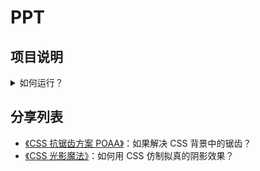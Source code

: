 # PPT

## 项目说明

<details>
  <summary>如何运行？</summary>
  <ul>
    <li>1. 首先确保你的电脑装了 NodeJS
    <li>2. npm install -g http-server
    <li>3. npm start
    <li>4. 访问 http://localhost:9999/ppt，就能浏览 PPT 目录了
  </ul>
</details>

## 分享列表

- [《CSS 抗锯齿方案 POAA》](./ppt/poaa)：如果解决 CSS 背景中的锯齿？
- [《CSS 光影魔法》](./ppt/light-travel)：如何用 CSS 仿制拟真的阴影效果？

